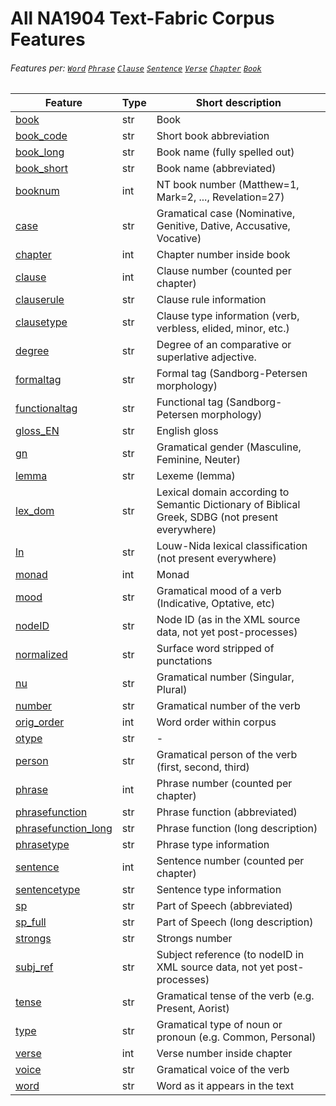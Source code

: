 # All NA1904 Text-Fabric Corpus Features
###### Features per: [`Word`](wordnodefeatures.md) [`Phrase`](phrasenodefeatures.md) [`Clause`](clausenodefeatures.md) [`Sentence`](sentencenodefeatures.md) [`Verse`](versenodefeatures.md) [`Chapter`](chapternodefeatures.md) [`Book`](booknodefeatures.md)

Feature | Type | Short description
--- | --- | ---
[book](book.md) | str | Book
[book_code](book_code.md) | str | Short book abbreviation
[book_long](book_long.md) | str |  Book name (fully spelled out)
[book_short](book_short.md) | str | Book name (abbreviated)
[booknum](booknum.md) | int |  NT book number (Matthew=1, Mark=2, ..., Revelation=27)
[case](case.md) | str | Gramatical case (Nominative, Genitive, Dative, Accusative, Vocative)
[chapter](chapter.md) | int | Chapter number inside book
[clause](clause.md) | int | Clause number (counted per chapter)
[clauserule](clauserule.md) | str | Clause rule information
[clausetype](clausetype.md) | str | Clause type information (verb, verbless, elided, minor, etc.)
[degree](degree.md) | str | Degree of an comparative or superlative adjective.
[formaltag](formaltag.md) | str | Formal tag (Sandborg-Petersen morphology)
[functionaltag](functionaltag.md) | str | Functional tag (Sandborg-Petersen morphology)
[gloss_EN](gloss_EN.md) | str | English gloss
[gn](gn.md) | str | Gramatical gender (Masculine, Feminine, Neuter)
[lemma](lemma.md) | str | Lexeme (lemma)
[lex_dom](lex_dom.md) | str | Lexical domain according to Semantic Dictionary of Biblical Greek, SDBG (not present everywhere)
[ln](ln.md) | str | Louw-Nida lexical classification (not present everywhere)
[monad](monad.md) | int | Monad
[mood](mood.md) | str | Gramatical mood of a verb (Indicative, Optative, etc)
[nodeID](nodeID.md) | str | Node ID (as in the XML source data, not yet post-processes)
[normalized](normalized.md) | str | Surface word stripped of punctations
[nu](nu.md) | str | Gramatical number (Singular, Plural)
[number](number.md) | str | Gramatical number of the verb
[orig_order](orig_order.md) | int | Word order within corpus
[otype](otype.md) | str | - 
[person](person.md) | str | Gramatical person of the verb (first, second, third)
[phrase](phrase.md) | int | Phrase number (counted per chapter)
[phrasefunction](phrasefunction.md) | str | Phrase function (abbreviated)
[phrasefunction_long](phrasefunction_long.md) | str | Phrase function (long description)
[phrasetype](phrasetype.md) | str | Phrase type information
[sentence](sentence.md) | int | Sentence number (counted per chapter)
[sentencetype](sentencetype.md) | str |  Sentence type information
[sp](sp.md) | str | Part of Speech (abbreviated)
[sp_full](sp_full.md) | str | Part of Speech (long description)
[strongs](strongs.md) | str | Strongs number
[subj_ref](subj_ref.md) | str | Subject reference (to nodeID in XML source data, not yet post-processes)
[tense](tense.md) | str | Gramatical tense of the verb (e.g. Present, Aorist)
[type](type.md) | str | Gramatical type of noun or pronoun (e.g. Common, Personal)
[verse](verse.md) | int | Verse number inside chapter
[voice](voice.md) | str | Gramatical voice of the verb
[word](word.md) | str | Word as it appears in the text
